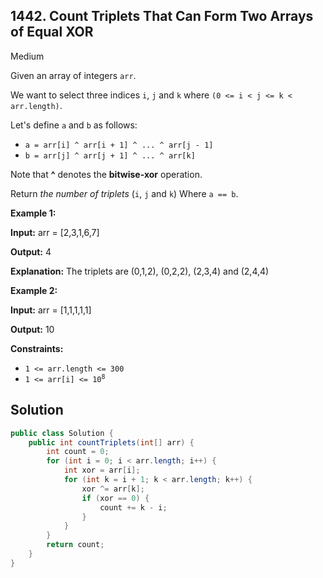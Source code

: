 ## 1442\. Count Triplets That Can Form Two Arrays of Equal XOR

Medium

Given an array of integers `arr`.

We want to select three indices `i`, `j` and `k` where `(0 <= i < j <= k < arr.length)`.

Let's define `a` and `b` as follows:

*   `a = arr[i] ^ arr[i + 1] ^ ... ^ arr[j - 1]`
*   `b = arr[j] ^ arr[j + 1] ^ ... ^ arr[k]`

Note that **^** denotes the **bitwise-xor** operation.

Return _the number of triplets_ (`i`, `j` and `k`) Where `a == b`.

**Example 1:**

**Input:** arr = [2,3,1,6,7]

**Output:** 4

**Explanation:** The triplets are (0,1,2), (0,2,2), (2,3,4) and (2,4,4)

**Example 2:**

**Input:** arr = [1,1,1,1,1]

**Output:** 10

**Constraints:**

*   `1 <= arr.length <= 300`
*   <code>1 <= arr[i] <= 10<sup>8</sup></code>

## Solution

```java
public class Solution {
    public int countTriplets(int[] arr) {
        int count = 0;
        for (int i = 0; i < arr.length; i++) {
            int xor = arr[i];
            for (int k = i + 1; k < arr.length; k++) {
                xor ^= arr[k];
                if (xor == 0) {
                    count += k - i;
                }
            }
        }
        return count;
    }
}
```
